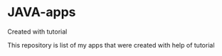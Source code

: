 # JAVA-apps
Created with tutorial

This repository is list of my apps that were created with help of tutorial
